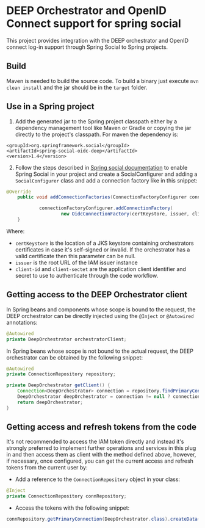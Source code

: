 # DEEP Orchestrator and OpenID Connect support for spring social #

This project provides integration with the DEEP orchestrator and OpenID connect log-in support through Spring Social to Spring projects.

## Build ##

Maven is needed to build the source code. To build a binary just execute `mvn clean install` and the jar should be in the `target` folder.

## Use in a Spring project ##

1. Add the generated jar to the Spring project classpath either by a dependency management tool like Maven or Gradle or copying the jar directly to the project's classpath. For maven the dependency is:
```
<groupId>org.springframework.social</groupId>
<artifactId>spring-social-oidc-deep</artifactId>
<version>1.4</version>
```
2. Follow the steps described in [Spring social documentation](https://docs.spring.io/spring-social/docs/1.1.4.RELEASE/reference/htmlsingle) to enable Spring Social in your project and create a SocialConfigurer and adding a `SocialConfigurer` class and add a connection factory like in this snippet:
```java
@Override
    public void addConnectionFactories(ConnectionFactoryConfigurer connectionFactoryConfigurer, Environment environment) {

            connectionFactoryConfigurer.addConnectionFactory(
                    new OidcConnectionFactory(certKeystore, issuer, clientId, clientSecret));
    }
```

Where:
- `certKeystore` is the location of a JKS keystore containing orchestrators certificates in case it's self-signed or invalid. If the orchestrator has a valid certificate then this parameter can be null.
- `issuer` is the root URL of the IAM issuer instance 
- `client-id` and `client-sectet` are the application client identifier and secret to use to authenticate through the code workflow.

## Getting access to the DEEP Orchestrator client

In Spring beans and components whose scope is bound to the request, the DEEP orchestrator can be directly injected using the ``@Inject`` or ``@Autowired`` annotations:

```java
@Autowired
private DeepOrchestrator orchestratorClient;
```

In Spring beans whose scope is not bound to the actual request, the DEEP orchestrator can be obtained by the following snippet:

```java
@Autowired
private ConnectionRepository repository;

private DeepOrchestrator getClient() {
    Connection<DeepOrchestrator> connection = repository.findPrimaryConnection(DeepOrchestrator.class);
    DeepOrchestrator deepOrchestrator = connection != null ? connection.getApi() : null;
    return deepOrchestrator;
}
```

## Getting access and refresh tokens from the code ##

It's not recommended to access the IAM token directly and instead it's strongly preferred to implement further operations and services in this plug in and then access them as client with the method defined above, however, if necessary, once configured, you can get the current access and refresh tokens from the current user by:

-  Add a reference to the `ConnectionRepository` object in your class:
```java
@Inject
private ConnectionRepository connRepository;
```

- Access the tokens with the following snippet:
```java
connRepository.getPrimaryConnection(DeepOrchestrator.class).createData()
``` 
